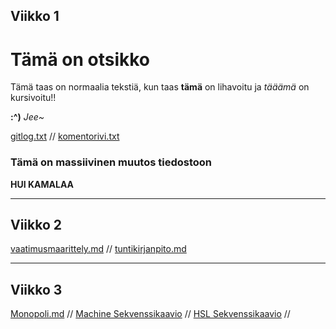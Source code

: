 ## Viikko 1

# Tämä on otsikko

Tämä taas on normaalia tekstiä, kun taas **tämä** on lihavoitu
ja *tääämä* on kursivoitu!!

**:^)** *Jee~*

[gitlog.txt](laskarit/viikko1/gitlog.txt) //
[komentorivi.txt](laskarit/viikko1/komentorivi.txt)

### Tämä on massiivinen muutos tiedostoon

**HUI KAMALAA**


---------------------------------------------------------------------------------------------
## Viikko 2

[vaatimusmaarittely.md](dokumentaatio/vaatimusmaarittely.md) //
[tuntikirjanpito.md](dokumentaatio/tuntikirjanpito.md)

---------------------------------------------------------------------------------------------
## Viikko 3

[Monopoli.md](laskarit/viikko3/Monopoli.md) //
[Machine Sekvenssikaavio](laskarit/viikko3/Machine_Sekvenssikaavio.jpeg) //
[HSL Sekvenssikaavio](laskarit/viikko3/HSL_Sekvenssikaavio.jpeg) //
